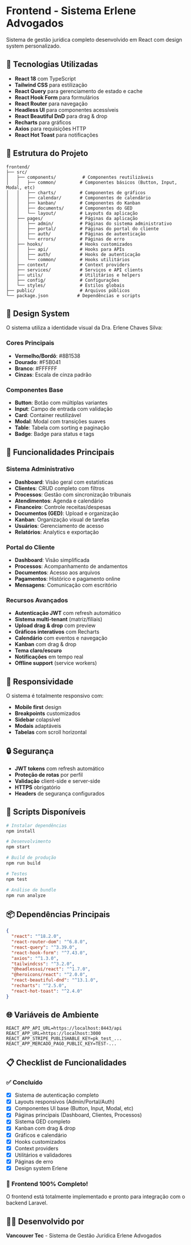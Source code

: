 # Frontend - Sistema Erlene Advogados

Sistema de gestão jurídica completo desenvolvido em React com design system personalizado.

## 🚀 Tecnologias Utilizadas

- **React 18** com TypeScript
- **Tailwind CSS** para estilização
- **React Query** para gerenciamento de estado e cache
- **React Hook Form** para formulários
- **React Router** para navegação
- **Headless UI** para componentes acessíveis
- **React Beautiful DnD** para drag & drop
- **Recharts** para gráficos
- **Axios** para requisições HTTP
- **React Hot Toast** para notificações

## 📁 Estrutura do Projeto

```
frontend/
├── src/
│   ├── components/          # Componentes reutilizáveis
│   │   ├── common/         # Componentes básicos (Button, Input, Modal, etc)
│   │   ├── charts/         # Componentes de gráficos
│   │   ├── calendar/       # Componentes de calendário
│   │   ├── kanban/         # Componentes do Kanban
│   │   ├── documents/      # Componentes do GED
│   │   └── layout/         # Layouts da aplicação
│   ├── pages/              # Páginas da aplicação
│   │   ├── admin/          # Páginas do sistema administrativo
│   │   ├── portal/         # Páginas do portal do cliente
│   │   ├── auth/           # Páginas de autenticação
│   │   └── errors/         # Páginas de erro
│   ├── hooks/              # Hooks customizados
│   │   ├── api/            # Hooks para APIs
│   │   ├── auth/           # Hooks de autenticação
│   │   └── common/         # Hooks utilitários
│   ├── context/            # Context providers
│   ├── services/           # Serviços e API clients
│   ├── utils/              # Utilitários e helpers
│   ├── config/             # Configurações
│   └── styles/             # Estilos globais
├── public/                 # Arquivos públicos
└── package.json           # Dependências e scripts
```

## 🎨 Design System

O sistema utiliza a identidade visual da Dra. Erlene Chaves Silva:

### Cores Principais
- **Vermelho/Bordô**: #8B1538
- **Dourado**: #F5B041
- **Branco**: #FFFFFF
- **Cinzas**: Escala de cinza padrão

### Componentes Base
- **Button**: Botão com múltiplas variantes
- **Input**: Campo de entrada com validação
- **Card**: Container reutilizável
- **Modal**: Modal com transições suaves
- **Table**: Tabela com sorting e paginação
- **Badge**: Badge para status e tags

## 🔧 Funcionalidades Principais

### Sistema Administrativo
- **Dashboard**: Visão geral com estatísticas
- **Clientes**: CRUD completo com filtros
- **Processos**: Gestão com sincronização tribunais
- **Atendimentos**: Agenda e calendário
- **Financeiro**: Controle receitas/despesas
- **Documentos (GED)**: Upload e organização
- **Kanban**: Organização visual de tarefas
- **Usuários**: Gerenciamento de acesso
- **Relatórios**: Analytics e exportação

### Portal do Cliente
- **Dashboard**: Visão simplificada
- **Processos**: Acompanhamento de andamentos
- **Documentos**: Acesso aos arquivos
- **Pagamentos**: Histórico e pagamento online
- **Mensagens**: Comunicação com escritório

### Recursos Avançados
- **Autenticação JWT** com refresh automático
- **Sistema multi-tenant** (matriz/filiais)
- **Upload drag & drop** com preview
- **Gráficos interativos** com Recharts
- **Calendário** com eventos e navegação
- **Kanban** com drag & drop
- **Tema claro/escuro**
- **Notificações** em tempo real
- **Offline support** (service workers)

## 📱 Responsividade

O sistema é totalmente responsivo com:
- **Mobile first** design
- **Breakpoints** customizados
- **Sidebar** colapsível
- **Modais** adaptáveis
- **Tabelas** com scroll horizontal

## 🔒 Segurança

- **JWT tokens** com refresh automático
- **Proteção de rotas** por perfil
- **Validação** client-side e server-side
- **HTTPS** obrigatório
- **Headers** de segurança configurados

## 🚀 Scripts Disponíveis

```bash
# Instalar dependências
npm install

# Desenvolvimento
npm start

# Build de produção
npm run build

# Testes
npm test

# Análise de bundle
npm run analyze
```

## 📦 Dependências Principais

```json
{
  "react": "^18.2.0",
  "react-router-dom": "^6.8.0",
  "react-query": "^3.39.0",
  "react-hook-form": "^7.43.0",
  "axios": "^1.3.0",
  "tailwindcss": "^3.2.0",
  "@headlessui/react": "^1.7.0",
  "@heroicons/react": "^2.0.0",
  "react-beautiful-dnd": "^13.1.0",
  "recharts": "^2.5.0",
  "react-hot-toast": "^2.4.0"
}
```

## 🌐 Variáveis de Ambiente

```env
REACT_APP_API_URL=https://localhost:8443/api
REACT_APP_URL=https://localhost:3000
REACT_APP_STRIPE_PUBLISHABLE_KEY=pk_test_...
REACT_APP_MERCADO_PAGO_PUBLIC_KEY=TEST-...
```

## 📋 Checklist de Funcionalidades

### ✅ Concluído
- [x] Sistema de autenticação completo
- [x] Layouts responsivos (Admin/Portal/Auth)
- [x] Componentes UI base (Button, Input, Modal, etc)
- [x] Páginas principais (Dashboard, Clientes, Processos)
- [x] Sistema GED completo
- [x] Kanban com drag & drop
- [x] Gráficos e calendário
- [x] Hooks customizados
- [x] Context providers
- [x] Utilitários e validadores
- [x] Páginas de erro
- [x] Design system Erlene

### 🎯 Frontend 100% Completo!

O frontend está totalmente implementado e pronto para integração com o backend Laravel.

## 👨‍💻 Desenvolvido por

**Vancouver Tec** - Sistema de Gestão Jurídica Erlene Advogados
